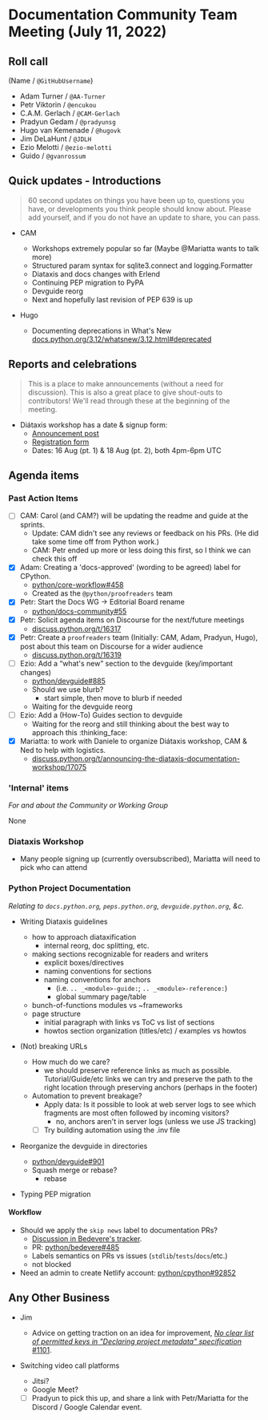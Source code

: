 # Documentation Community Team Meeting (July 11, 2022)


## Roll call

(Name / `@GitHubUsername`)

- Adam Turner / `@AA-Turner`
- Petr Viktorin / `@encukou`
- C.A.M. Gerlach / `@CAM-Gerlach`
- Pradyun Gedam / `@pradyunsg`
- Hugo van Kemenade / `@hugovk`
- Jim DeLaHunt / `@JDLH`
- Ezio Melotti / `@ezio-melotti`
- Guido / `@gvanrossum`

## Quick updates - Introductions

> 60 second updates on things you have been up to, questions you have, or developments you think people should know about. Please add yourself, and if you do not have an update to share, you can pass.

* CAM
    - Workshops extremely popular so far (Maybe @Mariatta wants to talk more)
    - Structured param syntax for sqlite3.connect and logging.Formatter
    - Diataxis and docs changes with Erlend
    - Continuing PEP migration to PyPA
    - Devguide reorg
    - Next and hopefully last revision of PEP 639 is up

* Hugo

  - Documenting deprecations in What's New
    [docs.python.org/3.12/whatsnew/3.12.html#deprecated](https://docs.python.org/3.12/whatsnew/3.12.html#deprecated)


## Reports and celebrations

> This is a place to make announcements (without a need for discussion). This is also a great place to give shout-outs to contributors! We'll read through these at the beginning of the meeting.

* Diátaxis workshop has a date & signup form:
  - [Announcement post](https://discuss.python.org/t/17075)
  - [Registration form](https://forms.gle/xQSZJ2Yf4Jjd27wf6)
  - Dates: 16 Aug (pt. 1) & 18 Aug (pt. 2), both 4pm-6pm UTC

## Agenda items

### Past Action Items

- [ ] CAM: Carol (and CAM?) will be updating the readme and guide at the sprints.
  - Update: CAM didn't see any reviews or feedback on his PRs. (He did take some time off from Python work.)
  - CAM: Petr ended up more or less doing this first, so I think we can check this off
- [x] Adam: Creating a 'docs-approved' (wording to be agreed) label for CPython.
  - [python/core-workflow#458](https://github.com/python/core-workflow/issues/458)
  - Created as the `@python/proofreaders` team
- [x] Petr: Start the Docs WG → Editorial Board rename
  - [python/docs-community#55](https://github.com/python/docs-community/pull/55)
- [x] Petr: Solicit agenda items on Discourse for the next/future meetings
  - [discuss.python.org/t/16317](https://discuss.python.org/t/16317)
- [x] Petr: Create a `proofreaders` team (Initially: CAM, Adam, Pradyun, Hugo), post about this team on Discourse for a wider audience
  - [discuss.python.org/t/16319](https://discuss.python.org/t/16319)
- [ ] Ezio: Add a “what's new” section to the devguide (key/important changes)
  - [python/devguide#885](https://github.com/python/devguide/issues/885)
  - Should we use blurb?
    - start simple, then move to blurb if needed
  - Waiting for the devguide reorg
- [ ] Ezio: Add a (How-To) Guides section to devguide
  - Waiting for the reorg and still thinking about the best way to approach this :thinking_face:
- [x] Mariatta: to work with Daniele to organize Diátaxis workshop, CAM & Ned to help with logistics.
  - [discuss.python.org/t/announcing-the-diataxis-documentation-workshop/17075](https://discuss.python.org/t/announcing-the-diataxis-documentation-workshop/17075)


### 'Internal' items

*For and about the Community or Working Group*

None

### Diataxis Workshop
* Many people signing up (currently oversubscribed), Mariatta will need to pick who can attend

### Python Project Documentation

*Relating to `docs.python.org`, `peps.python.org`, `devguide.python.org`, &c.*

* Writing Diataxis guidelines
  * how to approach diataxification
    * internal reorg, doc splitting, etc.
  * making sections recognizable for readers and writers
    * explicit boxes/directives
    * naming conventions for sections
    * naming conventions for anchors
      * (i.e. ``.. _<module>-guide:``; ``.. _<module>-reference:``)
      * global summary page/table
  * bunch-of-functions modules vs ~frameworks
  * page structure
    * initial paragraph with links vs ToC vs list of sections
    * howtos section organization (titles/etc) / examples vs howtos

* (Not) breaking URLs
  * How much do we care?
    - we should preserve reference links as much as possible. Tutorial/Guide/etc links we can try and preserve the path to the right location through preserving anchors (perhaps in the footer)
  * Automation to prevent breakage?
    * Apply data: Is it possible to look at web server logs to see which fragments are most often followed by incoming visitors?
      * no, anchors aren't in server logs (unless we use JS tracking)
    * [ ] Try building automation using the .inv file

* Reorganize the devguide in directories
  * [python/devguide#901](https://github.com/python/devguide/pull/901)
  * Squash merge or rebase?
    * rebase

* Typing PEP migration

#### Workflow

* Should we apply the `skip news` label to documentation PRs?
  * [Discussion in Bedevere's tracker](https://github.com/python/bedevere/issues/457).
  * PR: [python/bedevere#485](https://github.com/python/bedevere/pull/485)
  * Labels semantics on PRs vs issues (`stdlib`/`tests`/`docs`/etc.)
  * not blocked
* Need an admin to create Netlify account: [python/cpython#92852](https://github.com/python/cpython/pull/92852)


## Any Other Business

 * Jim
     * Advice on getting traction on an idea for improvement, [_No clear list of permitted keys in "Declaring project metadata" specification_ #1101](https://github.com/pypa/packaging.python.org/issues/1101).

 * Switching video call platforms
   * Jitsi?
   * Google Meet?
   * [ ] Pradyun to pick this up, and share a link with Petr/Mariatta for the Discord / Google Calendar event.
